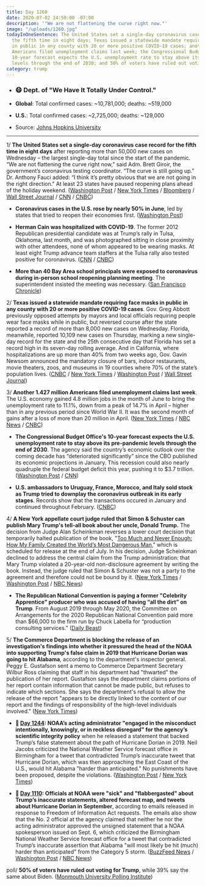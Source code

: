 ```yaml
---
title: Day 1260
date: 2020-07-02 14:50:00 -07:00
description: '"We are not flattening the curve right now."'
image: "/uploads/1260.jpg"
todayInOneSentence: The United States set a single-day coronavirus case record for
  the fifth time in eight days; Texas issued a statewide mandate requiring face masks
  in public in any county with 20 or more positive COVID-19 cases; another 1.427 million
  Americans filed unemployment claims last week; the Congressional Budget Office's
  10-year forecast expects the U.S. unemployment rate to stay above its pre-pandemic
  levels through the end of 2030; and 50% of voters have ruled out voting for Trump.
category: trump
---
```


* ### 😷 Dept. of "We Have It Totally Under Control."

* **Global**: Total confirmed cases: \~10,781,000; deaths: \~519,000

* **U.S.**: Total confirmed cases: \~2,725,000; deaths: \~129,000

* Source: [Johns Hopkins University](https://coronavirus.jhu.edu/map.html)

---

1/ **The United States set a single-day coronavirus case record for the fifth time in eight days** after reporting more than 50,000 new cases on Wednesday – the largest single-day total since the start of the pandemic. “We are not flattening the curve right now,” said Adm. Brett Giroir, the government’s coronavirus testing coordinator. “The curve is still going up.” Dr. Anthony Fauci added: “I think it’s pretty obvious that we are not going in the right direction." At least 23 states have paused reopening plans ahead of the holiday weekend. ([Washington Post](https://www.washingtonpost.com/nation/2020/07/02/coronavirus-live-updates-us/) / [New York Times](https://www.nytimes.com/2020/07/02/world/coronavirus-updates.html) / [Bloomberg](https://www.bloomberg.com/news/articles/2020-07-01/u-s-reopenings-scaled-back-vaccine-shows-promise-virus-update?srnd=premium&sref=MIBMEEoj) / [Wall Street Journal](https://www.wsj.com/articles/coronavirus-latest-news-07-02-2020-11593675909?mod=hp_lead_pos2) / [CNN](https://www.cnn.com/2020/07/02/health/us-coronavirus-thursday/index.html) / [CNBC](https://www.cnbc.com/2020/07/02/coronavirus-live-updates.html))

* **Coronavirus cases in the U.S. rose by nearly 50% in June**, led by states that tried to reopen their economies first. ([Washington Post](https://www.washingtonpost.com/politics/coronavirus-cases-rose-by-nearly-50-percent-last-month-led-by-states-that-reopened-first/2020/07/01/3337f1ec-bb96-11ea-80b9-40ece9a701dc_story.html))

* **Herman Cain was hospitalized with COVID-19**. The former 2012 Republican presidential candidate was at Trump’s rally in Tulsa, Oklahoma, last month, and was photographed sitting in close proximity with other attendees, none of whom appeared to be wearing masks. At least eight Trump advance team staffers at the Tulsa rally also tested positive for coronavirus. ([CNN](https://www.cnn.com/2020/07/02/politics/herman-cain-coronavirus/index.html) / [CNBC](https://www.cnbc.com/2020/07/02/herman-cain-hospitalized-with-covid-19.html))

* **More than 40 Bay Area school principals were exposed to coronavirus during in-person school reopening planning meeting**. The superintendent insisted the meeting was necessary. ([San Francisco Chronicle](https://www.sfchronicle.com/bayarea/article/More-than-40-Bay-Area-school-principals-in-15381335.php))

2/ **Texas issued a statewide mandate requiring face masks in public in any county with 20 or more positive COVID-19 cases**. Gov. Greg Abbott previously opposed attempts by mayors and local officials requiring people wear face masks while in public, but reversed course after the state reported a record of more ​​​​than 8,000 new cases on Wednesday. Florida, meanwhile, reported 10,109 new cases on Thursday, marking a new single-day record for the state and the 25th consecutive day that Florida has set a record high in its seven-day rolling average. And in California, where hospitalizations are up more than 40% from two weeks ago, Gov. Gavin Newsom announced the mandatory closure of bars, indoor restaurants, movie theaters, zoos, and museums in 19 counties where 70% of the state’s population lives. ([CNBC](https://www.cnbc.com/2020/07/02/texas-issues-state-wide-order-requiring-face-coverings.html) / [New York Times](https://www.nytimes.com/2020/07/02/world/coronavirus-updates.html) / [Washington Post](https://www.washingtonpost.com/nation/2020/07/02/coronavirus-live-updates-us/) / [Wall Street Journal](https://www.wsj.com/articles/coronavirus-latest-news-07-02-2020-11593675909?mod=hp_lead_pos2))

3/ **Another 1.427 million Americans filed unemployment claims last week**. The U.S. economy gained 4.8 million jobs in the month of June to bring the unemployment rate to 11.1%, down from a peak of 14.7% in April – higher than in any previous period since World War II. It was the second month of gains after a loss of more than 20 million in April. ([New York Times](https://www.nytimes.com/2020/07/02/business/stock-market-today-coronavirus.html) / [NBC News](https://www.nbcnews.com/business/economy/u-s-economy-gains-4-8-million-jobs-unemployment-rate-n1232746) / [CNBC](https://www.cnbc.com/2020/07/02/jobs-report-june-2020.html))

* **The Congressional Budget Office's 10-year forecast expects the U.S. unemployment rate to stay above its pre-pandemic levels through the end of 2030**. The agency said the country’s economic outlook over the coming decade has “deteriorated significantly” since the CBO published its economic projections in January. This recession could also nearly quadruple the federal budget deficit this year, pushing it to $3.7 trillion. ([Washington Post](https://www.washingtonpost.com/business/2020/07/02/cbo-economic-outlook/) / [CNN](https://www.cnn.com/2020/07/02/economy/congressional-budget-office-projections-economy/index.html))

* **U.S. ambassadors to Uruguay, France, Morocco, and Italy sold stock as Trump tried to downplay the coronavirus outbreak in its early stages**. Records show that the transactions occured in January and continued throughout February. ([CNBC](https://www.cnbc.com/2020/07/02/coronavirus-update-trump-ambassadors-sold-stocks-as-president-downplayed-pandemic.html))

4/ **A New York appellate court judge ruled that Simon & Schuster can publish Mary Trump's tell-all book about her uncle, Donald Trump.** The decision from Judge Alan Scheinkman reverses a lower court decision that temporarily halted publication of the book, "[Too Much and Never Enough: How My Family Created the World’s Most Dangerous Man](https://amzn.to/3dRzClP)," which is scheduled for release at the end of July. In his decision, Judge Scheinkman declined to address the central claim from the Trump administration: that Mary Trump violated a 20-year-old non-disclosure agreement by writing the book. Instead, the judge ruled that Simon & Schuster was not a party to the agreement and therefore could not be bound by it. ([New York Times](https://www.nytimes.com/2020/07/01/us/politics/mary-trump-book-lawsuit.html) / [Washington Post](https://www.washingtonpost.com/politics/new-york-court-sides-with-publisher-of-explosive-book-by-president-trumps-niece/2020/07/01/2eec8a7e-bbf7-11ea-86d5-3b9b3863273b_story.html) / [NBC News](https://www.nbcnews.com/politics/donald-trump/trump-family-tell-all-book-his-niece-mary-trump-can-n1232733))

* **The Republican National Convention is paying a former "Celebrity Apprentice" producer who was accused of having “all the dirt” on Trump**. From August 2019 through May 2020, the Committee on Arrangements for the 2020 Republican National Convention paid more than $66,000 to the firm run by Chuck Labella for “production consulting services.” ([Daily Beast](https://www.thedailybeast.com/the-rnc-is-paying-a-former-apprentice-hand-chuck-labella-accused-of-having-trump-dirt))

5/ **The Commerce Department is blocking the release of an investigation's findings into whether it pressured the head of the NOAA into supporting Trump's false claim in 2019 that Hurricane Dorian was going to hit Alabama**, according to the department's inspector general. Peggy E. Gustafson sent a memo to Commerce Department Secretary Wilbur Ross claiming that staff in his department had "thwarted" the publication of her report. Gustafson says the department claims portions of her report contain information that cannot be made public, but refuses to indicate which sections. She says the department's refusal to allow the release of the report "appears to be directly linked to the content of our report and the findings of responsibility of the high-level individuals involved." ([New York Times](https://www.nytimes.com/2020/07/01/climate/trump-dorian-noaa-investigation.html))

* **📌 [Day 1244](https://whatthefuckjusthappenedtoday.com/2020/06/16/day-1244/): NOAA’s acting administrator "engaged in the misconduct intentionally, knowingly, or in reckless disregard" for the agency’s scientific integrity policy** when he released a statement that backed Trump’s false statement about the path of Hurricane Dorian in 2019. Neil Jacobs criticized the National Weather Service forecast office in Birmingham for a tweet that contradicted Trump’s inaccurate tweet that Hurricane Dorian, which was then approaching the East Coast of the U.S., would hit Alabama "harder than anticipated." No punishments have been proposed, despite the violations. ([Washington Post](https://www.washingtonpost.com/weather/2020/06/15/noaa-investigation-sharpiegate/) / [New York Times](https://www.nytimes.com/2020/06/15/climate/noaa-sharpiegate-ethics-violation.html))

* **📌 [Day 1110](https://whatthefuckjusthappenedtoday.com/2020/02/03/day-1110/): Officials at NOAA were "sick" and "flabbergasted" about Trump’s inaccurate statements, altered forecast map, and tweets about Hurricane Dorian in September**, according to emails released in response to Freedom of Information Act requests. The emails also show that the No. 2 official at the agency claimed that neither he nor the acting administrator approved the unsigned statement that a NOAA spokesperson issued on Sept. 6, which criticized the Birmingham National Weather Service forecast office for a tweet that contradicted Trump’s inaccurate assertion that Alabama "will most likely be hit (much) harder than anticipated" from the Category 5 storm. ([BuzzFeed News](https://www.buzzfeednews.com/article/zahrahirji/sharpiegate-fake-hurricane-map-emails) / [Washington Post](https://www.washingtonpost.com/weather/2020/02/01/new-emails-show-how-president-trump-roiled-noaa-during-hurricane-dorian/) / [NBC News](https://www.nbcnews.com/politics/donald-trump/help-newly-released-noaa-emails-show-uproar-over-trump-s-n1128471))

poll/ **50% of voters have ruled out voting for Trump**, while 39% say the same about Biden. ([Monmouth University Polling Institute](https://www.monmouth.edu/polling-institute/reports/monmouthpoll_us_070220/))